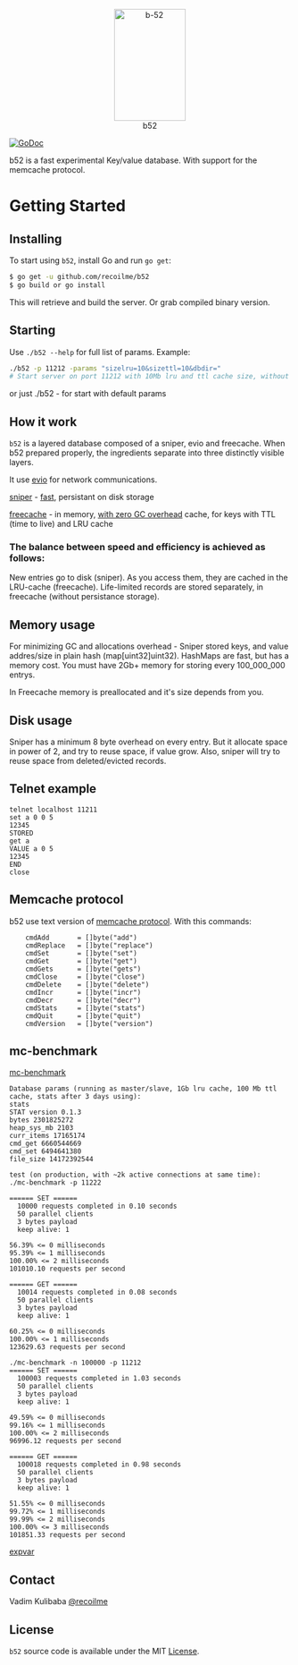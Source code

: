 

<p align="center">
<img 
    src="https://upload.wikimedia.org/wikipedia/commons/3/3a/Cocktail_B52.jpg" 
    width="128" height="200" border="0" alt="b-52">
    <br>
    b52
</p>


[![GoDoc](https://img.shields.io/badge/api-reference-blue.svg?style=flat-square)](https://godoc.org/github.com/recoilme/b52)

b52 is a fast experimental Key/value database. With support for the memcache protocol.


# Getting Started

## Installing

To start using `b52`, install Go and run `go get`:

```sh
$ go get -u github.com/recoilme/b52
$ go build or go install
```

This will retrieve and build the server. Or grab compiled binary version.

## Starting

Use `./b52 --help` for full list of params. Example:

```sh
./b52 -p 11212 -params "sizelru=10&sizettl=10&dbdir="
# Start server on port 11212 with 10Mb lru and ttl cache size, without persistent database.
```

or just ./b52 - for start with default params

## How it work

`b52` is a layered database composed of a sniper, evio and freecache.
When b52 prepared properly, the ingredients separate into three distinctly visible layers.

It use [evio](https://github.com/tidwall/evio) for network communications.

[sniper](https://github.com/recoilme/sniper) - [fast](https://github.com/recoilme/sniper#performance), persistant on disk storage

[freecache](https://github.com/coocood/freecache) - in memory, [with zero GC overhead](https://github.com/coocood/freecache#features) cache, for keys with TTL (time to live) and LRU cache


### The balance between speed and efficiency is achieved as follows:

New entries go to disk (sniper). As you access them, they are cached in the LRU-cache (freecache). Life-limited records are stored separately, in freecache (without persistance storage).

## Memory usage

For minimizing GC and allocations overhead - Sniper stored keys, and value addres/size in plain hash (map[uint32]uint32). HashMaps are fast, but has a memory cost. You must have 2Gb+ memory for storing every 100_000_000 entrys.

In Freecache memory is preallocated and it's size depends from you. 

## Disk usage

Sniper has a minimum 8 byte overhead on every entry. But it allocate space in power of 2, and try to reuse space, if value grow. Also, sniper will try to reuse space from deleted/evicted records.

## Telnet example

```
telnet localhost 11211
set a 0 0 5
12345
STORED
get a
VALUE a 0 5
12345
END
close
```

## Memcache protocol

b52 use text version of [memcache protocol](https://github.com/memcached/memcached/blob/master/doc/protocol.txt). With this commands:
```
	cmdAdd       = []byte("add")
	cmdReplace   = []byte("replace")
	cmdSet       = []byte("set")
	cmdGet       = []byte("get")
	cmdGets      = []byte("gets")
	cmdClose     = []byte("close")
	cmdDelete    = []byte("delete")
	cmdIncr      = []byte("incr")
	cmdDecr      = []byte("decr")
	cmdStats     = []byte("stats")
	cmdQuit      = []byte("quit")
	cmdVersion   = []byte("version")
```

## mc-benchmark

[mc-benchmark](https://github.com/antirez/mc-benchmark)

```
Database params (running as master/slave, 1Gb lru cache, 100 Mb ttl cache, stats after 3 days using):
stats
STAT version 0.1.3
bytes 2301825272
heap_sys_mb 2103
curr_items 17165174
cmd_get 6660544669
cmd_set 6494641380
file_size 14172392544

test (on production, with ~2k active connections at same time):
./mc-benchmark -p 11222

====== SET ======
  10000 requests completed in 0.10 seconds
  50 parallel clients
  3 bytes payload
  keep alive: 1

56.39% <= 0 milliseconds
95.39% <= 1 milliseconds
100.00% <= 2 milliseconds
101010.10 requests per second

====== GET ======
  10014 requests completed in 0.08 seconds
  50 parallel clients
  3 bytes payload
  keep alive: 1

60.25% <= 0 milliseconds
100.00% <= 1 milliseconds
123629.63 requests per second

./mc-benchmark -n 100000 -p 11212
====== SET ======
  100003 requests completed in 1.03 seconds
  50 parallel clients
  3 bytes payload
  keep alive: 1

49.59% <= 0 milliseconds
99.16% <= 1 milliseconds
100.00% <= 2 milliseconds
96996.12 requests per second

====== GET ======
  100018 requests completed in 0.98 seconds
  50 parallel clients
  3 bytes payload
  keep alive: 1

51.55% <= 0 milliseconds
99.72% <= 1 milliseconds
99.99% <= 2 milliseconds
100.00% <= 3 milliseconds
101851.33 requests per second
```

[expvar](https://gist.github.com/recoilme/0624cd5ecda195c804b67b1d64394603)

## Contact

Vadim Kulibaba [@recoilme](https://github.com/recoilme)

## License

`b52` source code is available under the MIT [License](/LICENSE).

